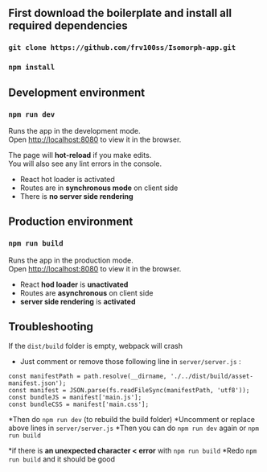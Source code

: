 ## First download the boilerplate and install all required dependencies

### `git clone https://github.com/frv100ss/Isomorph-app.git`
### `npm install` 

## Development environment

### `npm run dev`

Runs the app in the development mode.<br>
Open [http://localhost:8080](http://localhost:8080) to view it in the browser.

The page will **hot-reload** if you make edits.<br>
You will also see any lint errors in the console.

* React hot loader is activated 
* Routes are in **synchronous mode** on client side
* There is **no server side rendering** 

## Production environment

### `npm run build`

Runs the app in the production mode.<br>
Open [http://localhost:8080](http://localhost:8080) to view it in the browser.

* React **hod loader** is **unactivated** 
* Routes are **asynchronous** on client side
* **server side rendering** is **activated**

## Troubleshooting
If the `dist/build` folder is empty, webpack will crash 
* Just comment or remove those following line in `server/server.js` :
```
const manifestPath = path.resolve(__dirname, './../dist/build/asset-manifest.json');
const manifest = JSON.parse(fs.readFileSync(manifestPath, 'utf8'));
const bundleJS = manifest['main.js'];
const bundleCSS = manifest['main.css'];
```

*Then do `npm run dev` (to rebuild the build folder)
*Uncomment or replace above lines in `server/server.js` 
*Then you can do `npm run dev` again or `npm run build`

*if there is **an unexpected character < error** with `npm run build`
*Redo `npm run build` and it should be good

